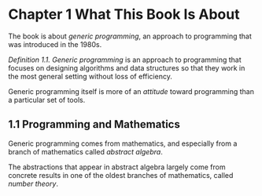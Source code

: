 # Chapter 1 What This Book Is About

The book is about *generic programming*, an approach to programming
that was introduced in the 1980s.

*Definition 1.1. Generic programming* is an approach to programming that
focuses on designing algorithms and data structures so that they work in
the most general setting without loss of efficiency.

Generic programming itself is more of an *attitude* toward programming
than a particular set of tools.

## 1.1 Programming and Mathematics

Generic programming comes from mathematics, and especially from a branch
of mathematics called *abstract algebra*.

The abstractions that appear in abstract algebra largely come from concrete
results in one of the oldest branches of mathematics, called *number theory*.
